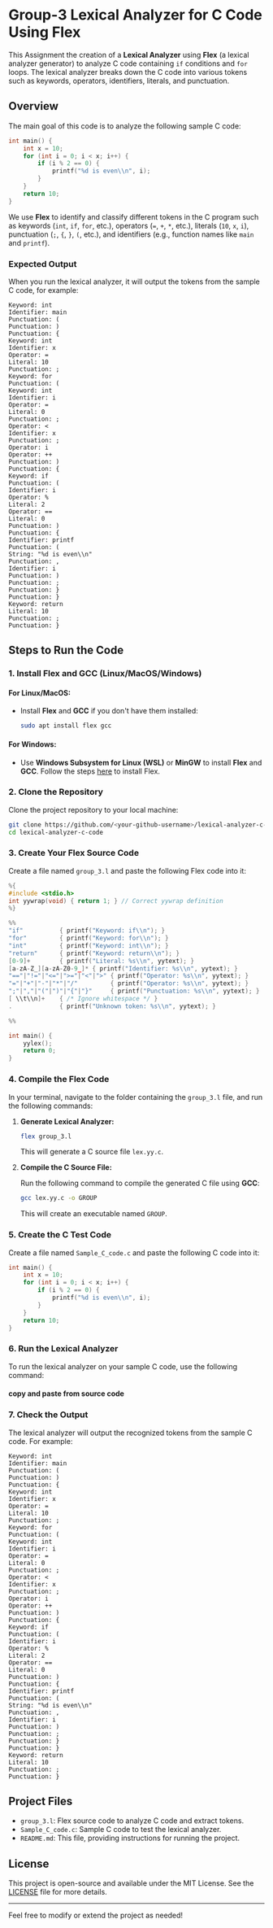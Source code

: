 
# Group-3 Lexical Analyzer for C Code Using Flex

This Assignment the creation of a **Lexical Analyzer** using **Flex** (a lexical analyzer generator) to analyze C code containing `if` conditions and `for` loops. The lexical analyzer breaks down the C code into various tokens such as keywords, operators, identifiers, literals, and punctuation.

## Overview

The main goal of this code is to analyze the following sample C code:

```c
int main() {
    int x = 10;
    for (int i = 0; i < x; i++) {
        if (i % 2 == 0) {
            printf("%d is even\\n", i);
        }
    }
    return 10;
}
```

We use **Flex** to identify and classify different tokens in the C program such as keywords (`int`, `if`, `for`, etc.), operators (`=`, `+`, `*`, etc.), literals (`10`, `x`, `i`), punctuation (`;`, `{`, `}`, `(`, etc.), and identifiers (e.g., function names like `main` and `printf`).

### Expected Output

When you run the lexical analyzer, it will output the tokens from the sample C code, for example:

```
Keyword: int
Identifier: main
Punctuation: (
Punctuation: )
Punctuation: {
Keyword: int
Identifier: x
Operator: =
Literal: 10
Punctuation: ;
Keyword: for
Punctuation: (
Keyword: int
Identifier: i
Operator: =
Literal: 0
Punctuation: ;
Operator: <
Identifier: x
Punctuation: ;
Operator: i
Operator: ++
Punctuation: )
Punctuation: {
Keyword: if
Punctuation: (
Identifier: i
Operator: %
Literal: 2
Operator: ==
Literal: 0
Punctuation: )
Punctuation: {
Identifier: printf
Punctuation: (
String: "%d is even\\n"
Punctuation: ,
Identifier: i
Punctuation: )
Punctuation: ;
Punctuation: }
Punctuation: }
Keyword: return
Literal: 10
Punctuation: ;
Punctuation: }
```

## Steps to Run the Code

### 1. Install Flex and GCC (Linux/MacOS/Windows)

#### For Linux/MacOS:
- Install **Flex** and **GCC** if you don't have them installed:
  ```bash
  sudo apt install flex gcc
  ```

#### For Windows:
- Use **Windows Subsystem for Linux (WSL)** or **MinGW** to install **Flex** and **GCC**. Follow the steps [here](https://www.gnu.org/software/flex/) to install Flex.

### 2. Clone the Repository

Clone the project repository to your local machine:

```bash
git clone https://github.com/<your-github-username>/lexical-analyzer-c-code.git
cd lexical-analyzer-c-code
```

### 3. Create Your Flex Source Code

Create a file named `group_3.l` and paste the following Flex code into it:

```c
%{
#include <stdio.h>
int yywrap(void) { return 1; } // Correct yywrap definition
%}

%%
"if"          { printf("Keyword: if\\n"); }
"for"         { printf("Keyword: for\\n"); }
"int"         { printf("Keyword: int\\n"); }
"return"      { printf("Keyword: return\\n"); }
[0-9]+        { printf("Literal: %s\\n", yytext); }
[a-zA-Z_][a-zA-Z0-9_]* { printf("Identifier: %s\\n", yytext); }
"=="|"!="|"<="|">="|"<"|">" { printf("Operator: %s\\n", yytext); }
"="|"+"|"-"|"*"|"/"         { printf("Operator: %s\\n", yytext); }
";"|","|"("|")"|"{"|"}"     { printf("Punctuation: %s\\n", yytext); }
[ \\t\\n]+    { /* Ignore whitespace */ }
.             { printf("Unknown token: %s\\n", yytext); }

%%

int main() {
    yylex();
    return 0;
}
```

### 4. Compile the Flex Code

In your terminal, navigate to the folder containing the `group_3.l` file, and run the following commands:

1. **Generate Lexical Analyzer:**

   ```bash
   flex group_3.l
   ```

   This will generate a C source file `lex.yy.c`.

2. **Compile the C Source File:**

   Run the following command to compile the generated C file using **GCC**:

   ```bash
   gcc lex.yy.c -o GROUP
   ```

   This will create an executable named `GROUP`.

### 5. Create the C Test Code

Create a file named `Sample_C_code.c` and paste the following C code into it:

```c
int main() {
    int x = 10;
    for (int i = 0; i < x; i++) {
        if (i % 2 == 0) {
            printf("%d is even\\n", i);
        }
    }
    return 10;
}
```

### 6. Run the Lexical Analyzer

To run the lexical analyzer on your sample C code, use the following command:

#### copy and paste from source code


### 7. Check the Output

The lexical analyzer will output the recognized tokens from the sample C code. For example:

```
Keyword: int
Identifier: main
Punctuation: (
Punctuation: )
Punctuation: {
Keyword: int
Identifier: x
Operator: =
Literal: 10
Punctuation: ;
Keyword: for
Punctuation: (
Keyword: int
Identifier: i
Operator: =
Literal: 0
Punctuation: ;
Operator: <
Identifier: x
Punctuation: ;
Operator: i
Operator: ++
Punctuation: )
Punctuation: {
Keyword: if
Punctuation: (
Identifier: i
Operator: %
Literal: 2
Operator: ==
Literal: 0
Punctuation: )
Punctuation: {
Identifier: printf
Punctuation: (
String: "%d is even\\n"
Punctuation: ,
Identifier: i
Punctuation: )
Punctuation: ;
Punctuation: }
Punctuation: }
Keyword: return
Literal: 10
Punctuation: ;
Punctuation: }
```

## Project Files

- `group_3.l`: Flex source code to analyze C code and extract tokens.
- `Sample_C_code.c`: Sample C code to test the lexical analyzer.
- `README.md`: This file, providing instructions for running the project.

## License

This project is open-source and available under the MIT License. See the [LICENSE](LICENSE) file for more details.

---

Feel free to modify or extend the project as needed!

